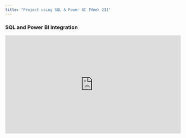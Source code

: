 ```yaml
---
title: "Project using SQL & Power BI [Week 23]"
---
```


### SQL and Power BI Integration

<iframe width="560" height="315" src="https://www.youtube.com/embed/V-s8c6jMRN0?si=pDlK5kJY08pJFBQS" title="YouTube video player" frameBorder="0" allow="accelerometer; autoplay; clipboard-write; encrypted-media; gyroscope; picture-in-picture; web-share" referrerPolicy="strict-origin-when-cross-origin" allowFullScreen></iframe>